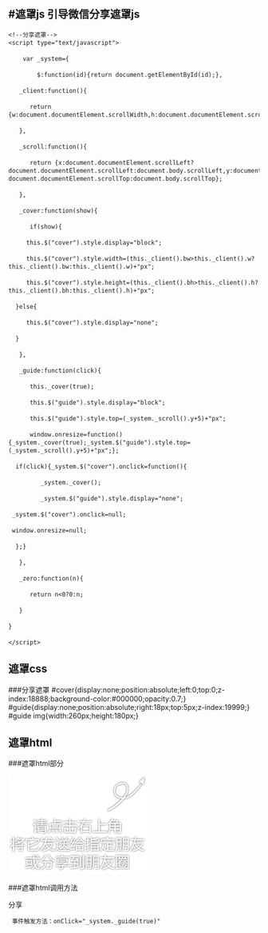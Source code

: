 #遮罩js
引导微信分享遮罩js
-----------------------------------
	<!--分享遮罩-->
	<script type="text/javascript">

	    var _system={

	        $:function(id){return document.getElementById(id);},

	   _client:function(){

	      return {w:document.documentElement.scrollWidth,h:document.documentElement.scrollHeight,bw:document.documentElement.clientWidth,bh:document.documentElement.clientHeight};

	   },

	   _scroll:function(){

	      return {x:document.documentElement.scrollLeft?document.documentElement.scrollLeft:document.body.scrollLeft,y:document.documentElement.scrollTop?document.documentElement.scrollTop:document.body.scrollTop};

	   },

	   _cover:function(show){

	      if(show){

	     this.$("cover").style.display="block";

	     this.$("cover").style.width=(this._client().bw>this._client().w?this._client().bw:this._client().w)+"px";

	     this.$("cover").style.height=(this._client().bh>this._client().h?this._client().bh:this._client().h)+"px";

	  }else{

	     this.$("cover").style.display="none";

	  }

	   },

	   _guide:function(click){

	      this._cover(true);

	      this.$("guide").style.display="block";

	      this.$("guide").style.top=(_system._scroll().y+5)+"px";

	      window.onresize=function(){_system._cover(true);_system.$("guide").style.top=(_system._scroll().y+5)+"px";};

	  if(click){_system.$("cover").onclick=function(){

	         _system._cover();

	         _system.$("guide").style.display="none";

	 _system.$("cover").onclick=null;

	 window.onresize=null;

	  };}

	   },

	   _zero:function(n){

	      return n<0?0:n;

	   }

	}

	</script>

遮罩css
-----------------------------------
###分享遮罩
   #cover{display:none;position:absolute;left:0;top:0;z-index:18888;background-color:#000000;opacity:0.7;}
   #guide{display:none;position:absolute;right:18px;top:5px;z-index:19999;}
   #guide img{width:260px;height:180px;}

遮罩html
-----------------------------------
###遮罩html部分
	<div id="cover"></div>
    <div id="guide"><img src="images/town_recommend_m/shareto.png" width="278" height="198"></div>  

###遮罩html调用方法
	<div class="shareto" onClick="_system._guide(true)">分享</div>

     事件触发方法：onClick="_system._guide(true)"